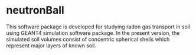 # neutronBall
This software package is developed for studying radon gas transport in soil using GEANT4 simulation software package. In the present version, the simulated soil volumes consist of concentric spherical shells which represent major layers of known soil.
